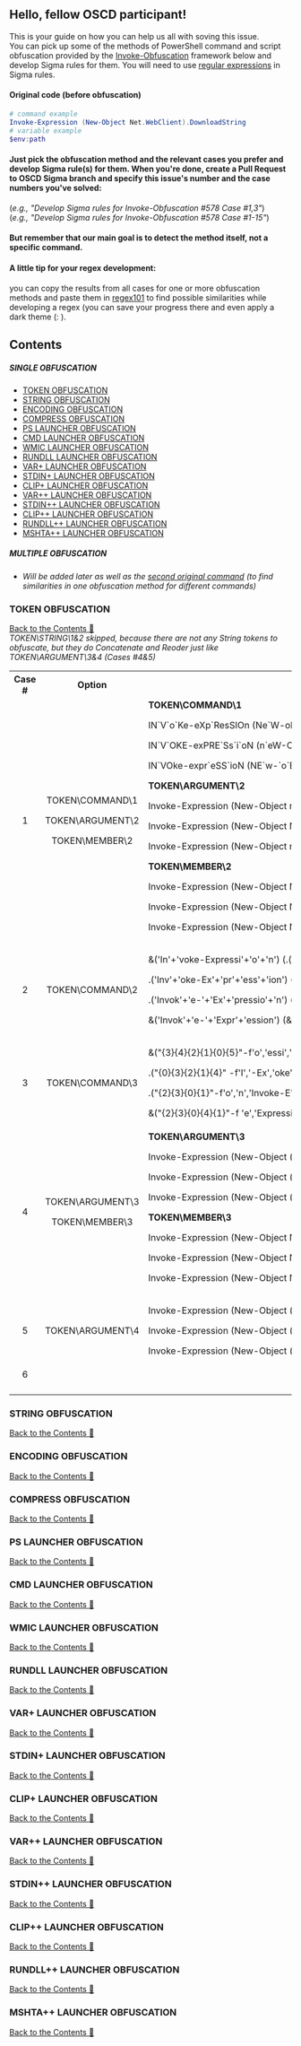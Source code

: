## Hello, fellow OSCD participant!
This is your guide on how you can help us all with soving this issue.     
You can pick up some of the methods of PowerShell command and script obfuscation provided by the [Invoke-Obfuscation](https://github.com/danielbohannon/Invoke-Obfuscation) framework below and develop Sigma rules for them. You will need to use [regular expressions](https://github.com/Neo23x0/sigma/wiki/Specification#types) in Sigma rules.

#### Original code (before obfuscation)
```powershell
# command example
Invoke-Expression (New-Object Net.WebClient).DownloadString
# variable example
$env:path
```
#### Just pick the obfuscation method and the relevant сases you prefer and develop Sigma rule(s) for them. When you're done, create a Pull Request to OSCD Sigma branch and specify this issue's number and the case numbers you've solved:  
(*e.g., "Develop Sigma rules for Invoke-Obfuscation #578 Case #1,3"*) <br/> (*e.g., "Develop Sigma rules for Invoke-Obfuscation #578 Case #1-15"*) <br/>
#### But remember that our main goal is to detect the method itself, not a specific command.
#### A little tip for your regex development:
you can copy the results from all cases for one or more obfuscation methods and paste them in [regex101](https://regex101.com/) to find possible similarities while developing a regex (you can save your progress there and even apply a dark theme (: ). 

## Contents
##### SINGLE OBFUSCATION
  - [TOKEN OBFUSCATION](https://github.com/zinint/oscd_Invoke-Obfuscation/blob/master/OSCD%20-%20Issue%20-%20Invoke-Obfuscation.md#token-obfuscation)
  - [STRING OBFUSCATION](https://github.com/zinint/oscd_Invoke-Obfuscation/blob/master/OSCD%20-%20Issue%20-%20Invoke-Obfuscation.md#string-obfuscation)
  - [ENCODING OBFUSCATION](https://github.com/zinint/oscd_Invoke-Obfuscation/blob/master/OSCD%20-%20Issue%20-%20Invoke-Obfuscation.md#encoding-obfuscation)
  - [COMPRESS OBFUSCATION](https://github.com/zinint/oscd_Invoke-Obfuscation/blob/master/OSCD%20-%20Issue%20-%20Invoke-Obfuscation.md#compress-obfuscation)
  - [PS LAUNCHER OBFUSCATION](https://github.com/zinint/oscd_Invoke-Obfuscation/blob/master/OSCD%20-%20Issue%20-%20Invoke-Obfuscation.md#ps-launcher-obfuscation)
  - [CMD LAUNCHER OBFUSCATION](https://github.com/zinint/oscd_Invoke-Obfuscation/blob/master/OSCD%20-%20Issue%20-%20Invoke-Obfuscation.md#cmd-launcher-obfuscation)
  - [WMIC LAUNCHER OBFUSCATION](https://github.com/zinint/oscd_Invoke-Obfuscation/blob/master/OSCD%20-%20Issue%20-%20Invoke-Obfuscation.md#wmic-launcher-obfuscation)     
  - [RUNDLL LAUNCHER OBFUSCATION](https://github.com/zinint/oscd_Invoke-Obfuscation/blob/master/OSCD%20-%20Issue%20-%20Invoke-Obfuscation.md#rundll-launcher-obfuscation)
  - [VAR+ LAUNCHER OBFUSCATION](https://github.com/zinint/oscd_Invoke-Obfuscation/blob/master/OSCD%20-%20Issue%20-%20Invoke-Obfuscation.md#var-launcher-obfuscation)
  - [STDIN+ LAUNCHER OBFUSCATION](https://github.com/zinint/oscd_Invoke-Obfuscation/blob/master/OSCD%20-%20Issue%20-%20Invoke-Obfuscation.md#stdin-launcher-obfuscation)
  - [CLIP+ LAUNCHER OBFUSCATION](https://github.com/zinint/oscd_Invoke-Obfuscation/blob/master/OSCD%20-%20Issue%20-%20Invoke-Obfuscation.md#clip-launcher-obfuscation)
  - [VAR++ LAUNCHER OBFUSCATION](https://github.com/zinint/oscd_Invoke-Obfuscation/blob/master/OSCD%20-%20Issue%20-%20Invoke-Obfuscation.md#var-launcher-obfuscation-1)
  - [STDIN++ LAUNCHER OBFUSCATION](https://github.com/zinint/oscd_Invoke-Obfuscation/blob/master/OSCD%20-%20Issue%20-%20Invoke-Obfuscation.md#stdin-launcher-obfuscation-1)
  - [CLIP++ LAUNCHER OBFUSCATION](https://github.com/zinint/oscd_Invoke-Obfuscation/blob/master/OSCD%20-%20Issue%20-%20Invoke-Obfuscation.md#clip-launcher-obfuscation-1)
  - [RUNDLL++ LAUNCHER OBFUSCATION](https://github.com/zinint/oscd_Invoke-Obfuscation/blob/master/OSCD%20-%20Issue%20-%20Invoke-Obfuscation.md#rundll-launcher-obfuscation-1)
  - [MSHTA++ LAUNCHER OBFUSCATION](https://github.com/zinint/oscd_Invoke-Obfuscation/blob/master/OSCD%20-%20Issue%20-%20Invoke-Obfuscation.md#mshta-launcher-obfuscation)
##### MULTIPLE OBFUSCATION
  - *Will be added later as well as the [second original command](https://github.com/zinint/oscd_Invoke-Obfuscation/blob/master/OSCD%20-%20Issue%20-%20Invoke-Obfuscation.md#original-command-before-obfuscation) (to find similarities in one obfuscation method for different commands)*

### TOKEN OBFUSCATION
[Back to the Contents :page_facing_up:](https://github.com/zinint/oscd_Invoke-Obfuscation/blob/master/OSCD%20-%20Issue%20-%20Invoke-Obfuscation.md#contents)<br/>
*TOKEN\STRING\1&2 skipped, because there are not any String tokens to obfuscate, but they do Concatenate and Reoder just like TOKEN\ARGUMENT\3&4 (Cases #4&5)*
<table style="word-break: keep-all;">
 <tr>
  <th align="center">Case #</th>
  <th align="center">Option</th>
  <th align="center">Results</th>
  <th align="center">Comments</th>
 </tr>
 <tr>
  <td align="center">1</td>
  <td align="center" nowrap>
   <p>TOKEN\COMMAND\1</p>
   <p>TOKEN\ARGUMENT\2</p>
   <p>TOKEN\MEMBER\2</p>
  </td>
  <td nowrap>
   <strong>TOKEN\COMMAND\1</strong>
   <p>IN`V`o`Ke-eXp`ResSIOn (Ne`W-ob`ject Net.WebClient).DownloadString</p>
   <p>IN`V`OKE-exPRE`Ss`i`oN (n`eW-O`BjECT Net.WebClient).DownloadString</p>
   <p>IN`VOke-expr`eSS`ioN (NE`w-`o`BjECt Net.WebClient).DownloadString</p>
   <strong>TOKEN\ARGUMENT\2</strong>
   <p>Invoke-Expression (New-Object n`eT.Web`Clie`Nt).DownloadString</p>
   <p>Invoke-Expression (New-Object Ne`T.WEb`CLIe`Nt).DownloadString</p>
   <p>Invoke-Expression (New-Object n`ET.w`E`BCLIEnt).DownloadString</p>   
   <strong>TOKEN\MEMBER\2</strong>
   <p>Invoke-Expression (New-Object Net.WebClient)."Do`W`NLOa`dStriNg"</p>
   <p>Invoke-Expression (New-Object Net.WebClient)."D`OWnlOa`DSTring"</p>
   <p>Invoke-Expression (New-Object Net.WebClient)."D`O`wnLo`AD`StrinG"</p>
  </td>
  <td align="left">These options apply ticks.</td>
 </tr>
 <tr>
  <td align="center">2</td>
  <td align="center">TOKEN\COMMAND\2</td>
  <td nowrap>
   <p>&('In'+'voke-Expressi'+'o'+'n') (.('New-Ob'+'jec'+'t') Net.WebClient).DownloadString</p>
   <p>.('Inv'+'oke-Ex'+'pr'+'ess'+'ion') (&('Ne'+'w'+'-O'+'bject') Net.WebClient).DownloadString</p>
   <p>.('Invok'+'e-'+'Ex'+'pressio'+'n') (.('Ne'+'w-Ob'+'ject') Net.WebClient).DownloadString</p>
   <p>&('Invok'+'e-'+'Expr'+'ession') (&('New'+'-O'+'bj'+'ect') Net.WebClient).DownloadString</p>
  </td>
  <td align="left">This option does Splatting + Concatenate.</td>
 </tr>
 <tr>
  <td align="center">3</td>
  <td align="center">TOKEN\COMMAND\3</td>
  <td nowrap> 
   <p>&("{3}{4}{2}{1}{0}{5}"-f'o','essi','pr','Invo','ke-Ex','n') (.("{0}{2}{1}"-f 'Ne','t','w-Objec') Net.WebClient).DownloadString</p>
   <p>.("{0}{3}{2}{1}{4}" -f'I','-Ex','oke','nv','pression') (&("{2}{0}{1}" -f 'Obje','ct','New-') Net.WebClient).DownloadString</p>
   <p>.("{2}{3}{0}{1}"-f'o','n','Invoke-E','xpressi') (.("{0}{1}{2}"-f'Ne','w-O','bject') Net.WebClient).DownloadString</p>
   <p>&("{2}{3}{0}{4}{1}"-f 'e','Expression','I','nvok','-') (&("{0}{1}{2}"-f'N','ew-O','bject') Net.WebClient).DownloadString</p>
  </td>
  <td align="left">This option does Splatting + Reorder</td>
 </tr>
 <tr>
  <td align="center">4</td>
  <td align="center" nowrap>
   <p>TOKEN\ARGUMENT\3</p>
   <p>TOKEN\MEMBER\3</p>
  </td>
  <td nowrap> 
   <strong>TOKEN\ARGUMENT\3</strong>
   <p>Invoke-Expression (New-Object ('Ne'+'t.W'+'ebClient')).DownloadString</p>
   <p>Invoke-Expression (New-Object ('Net.W'+'eb'+'Client')).DownloadString</p>
   <p>Invoke-Expression (New-Object ('Net.We'+'b'+'Client')).DownloadString</p>   
   <strong>TOKEN\MEMBER\3</strong>
   <p>Invoke-Expression (New-Object Net.WebClient).('Download'+'S'+'t'+'ring')</p>
   <p>Invoke-Expression (New-Object Net.WebClient).('Down'+'lo'+'adS'+'tring')</p>
   <p>Invoke-Expression (New-Object Net.WebClient).('Down'+'load'+'Stri'+'ng')</p>
  </td>
  <td align="left">Just Concatenate</td>
 </tr> 
 <tr>
  <td align="center">5</td>
  <td align="center">TOKEN\ARGUMENT\4</td>
  <td nowrap> 
   <p>Invoke-Expression (New-Object ("{2}{3}{0}{1}{4}"-f'bClie','n','N','et.We','t')).DownloadString</p>
   <p>Invoke-Expression (New-Object ("{0}{1}{2}{3}"-f'Net','.W','ebClie','nt')).DownloadString</p>
   <p>Invoke-Expression (New-Object ("{1}{0}{2}" -f 't.W','Ne','ebClient')).DownloadString</p>
  </td>
  <td align="left">Just Reorder</td>
 </tr> 
 <tr>
  <td align="center">6</td>
  <td align="center"></td>
  <td nowrap> 
   <p></p>
   <p></p>
   <p></p>
   <p></p>
  </td>
  <td align="left"></td>
 </tr> 
 <tr>
  <td align="center"></td>
  <td align="center"></td>
  <td nowrap> 
   <p></p>
   <p></p>
   <p></p>
   <p></p>
  </td>
  <td align="left"></td>
 </tr>
</table> 

### STRING OBFUSCATION
[Back to the Contents :page_facing_up:](https://github.com/zinint/oscd_Invoke-Obfuscation/blob/master/OSCD%20-%20Issue%20-%20Invoke-Obfuscation.md#contents)


### ENCODING OBFUSCATION
[Back to the Contents :page_facing_up:](https://github.com/zinint/oscd_Invoke-Obfuscation/blob/master/OSCD%20-%20Issue%20-%20Invoke-Obfuscation.md#contents)


### COMPRESS OBFUSCATION
[Back to the Contents :page_facing_up:](https://github.com/zinint/oscd_Invoke-Obfuscation/blob/master/OSCD%20-%20Issue%20-%20Invoke-Obfuscation.md#contents)


### PS LAUNCHER OBFUSCATION
[Back to the Contents :page_facing_up:](https://github.com/zinint/oscd_Invoke-Obfuscation/blob/master/OSCD%20-%20Issue%20-%20Invoke-Obfuscation.md#contents)

### CMD LAUNCHER OBFUSCATION
[Back to the Contents :page_facing_up:](https://github.com/zinint/oscd_Invoke-Obfuscation/blob/master/OSCD%20-%20Issue%20-%20Invoke-Obfuscation.md#contents)

### WMIC LAUNCHER OBFUSCATION
[Back to the Contents :page_facing_up:](https://github.com/zinint/oscd_Invoke-Obfuscation/blob/master/OSCD%20-%20Issue%20-%20Invoke-Obfuscation.md#contents)


### RUNDLL LAUNCHER OBFUSCATION
[Back to the Contents :page_facing_up:](https://github.com/zinint/oscd_Invoke-Obfuscation/blob/master/OSCD%20-%20Issue%20-%20Invoke-Obfuscation.md#contents)


### VAR+ LAUNCHER OBFUSCATION
[Back to the Contents :page_facing_up:](https://github.com/zinint/oscd_Invoke-Obfuscation/blob/master/OSCD%20-%20Issue%20-%20Invoke-Obfuscation.md#contents)


### STDIN+ LAUNCHER OBFUSCATION
[Back to the Contents :page_facing_up:](https://github.com/zinint/oscd_Invoke-Obfuscation/blob/master/OSCD%20-%20Issue%20-%20Invoke-Obfuscation.md#contents)


### CLIP+ LAUNCHER OBFUSCATION
[Back to the Contents :page_facing_up:](https://github.com/zinint/oscd_Invoke-Obfuscation/blob/master/OSCD%20-%20Issue%20-%20Invoke-Obfuscation.md#contents)

### VAR++ LAUNCHER OBFUSCATION
[Back to the Contents :page_facing_up:](https://github.com/zinint/oscd_Invoke-Obfuscation/blob/master/OSCD%20-%20Issue%20-%20Invoke-Obfuscation.md#contents)


### STDIN++ LAUNCHER OBFUSCATION
[Back to the Contents :page_facing_up:](https://github.com/zinint/oscd_Invoke-Obfuscation/blob/master/OSCD%20-%20Issue%20-%20Invoke-Obfuscation.md#contents)

### CLIP++ LAUNCHER OBFUSCATION
[Back to the Contents :page_facing_up:](https://github.com/zinint/oscd_Invoke-Obfuscation/blob/master/OSCD%20-%20Issue%20-%20Invoke-Obfuscation.md#contents)


### RUNDLL++ LAUNCHER OBFUSCATION
[Back to the Contents :page_facing_up:](https://github.com/zinint/oscd_Invoke-Obfuscation/blob/master/OSCD%20-%20Issue%20-%20Invoke-Obfuscation.md#contents)

### MSHTA++ LAUNCHER OBFUSCATION
[Back to the Contents :page_facing_up:](https://github.com/zinint/oscd_Invoke-Obfuscation/blob/master/OSCD%20-%20Issue%20-%20Invoke-Obfuscation.md#contents)

